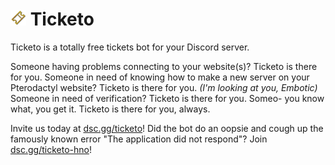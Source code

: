 # <img src="/Ticketo/Design/ProfilePictureTransparent.png" width="25px" height=auto> Ticketo
Ticketo is a totally free tickets bot for your Discord server.

Someone having problems connecting to your website(s)? Ticketo is there for you.
Someone in need of knowing how to make a new server on your Pterodactyl website? Ticketo is there for you. *(I'm looking at you, Embotic)*
Someone in need of verification? Ticketo is there for you.
Someo- you know what, you get it. Ticketo is there for you, always.

Invite us today at [dsc.gg/ticketo](https://dsc.gg/ticketo)!
Did the bot do an oopsie and cough up the famously known error "The application did not respond"? Join [dsc.gg/ticketo-hno](https://dsc.gg/ticketo-hno)!

